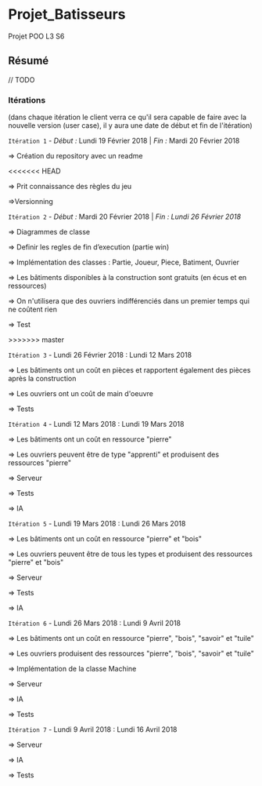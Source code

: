 # Projet_Batisseurs
Projet POO L3 S6

## Résumé 
// TODO

### Itérations
(dans chaque itération le client verra ce qu'il sera capable de faire avec la nouvelle version (user case), il y aura une date de début et fin de l'itération) 

`Itération 1` - *Début :* Lundi 19 Février 2018 | *Fin :* Mardi 20 Février 2018
<p>=> Création du repository avec un readme</p>
<<<<<<< HEAD
<p>=> Prit connaissance des règles du jeu</p> 
<p>=>Versionning</p> 


   
`Itération 2` - *Début :* Mardi 20 Février 2018 | *Fin : Lundi 26 Février 2018* 
<p>=> Diagrammes de classe</p> 
<p>=> Definir les regles de fin d’execution (partie win)</p>
<p>=> Implémentation des classes : Partie, Joueur, Piece, Batiment, Ouvrier</p>
<p>=> Les bâtiments disponibles à la construction sont gratuits (en écus et en ressources)</p>
<p>=> On n'utilisera que des ouvriers indifférenciés dans un premier temps qui ne coûtent rien</p>
<p>=> Test</p>
>>>>>>> master

      
`Itération 3` - Lundi 26 Février 2018 : Lundi 12 Mars 2018
<p>=> Les bâtiments ont un coût en pièces et rapportent également des pièces après la construction</p> 
<p>=> Les ouvriers ont un coût de main d'oeuvre</p> 
<p>=> Tests</p> 

`Itération 4` - Lundi 12 Mars 2018 : Lundi 19 Mars 2018
<p>=> Les bâtiments ont un coût en ressource "pierre"</p>
<p>=> Les ouvriers peuvent être de type "apprenti" et produisent des ressources "pierre"</p>
<p>=> Serveur</p>
<p>=> Tests</p>
<p>=> IA</p>

   
`Itération 5` -  Lundi 19 Mars 2018 : Lundi 26 Mars 2018
<p>=> Les bâtiments ont un coût en ressource "pierre" et "bois"</p>
<p>=> Les ouvriers peuvent être de tous les types et produisent des ressources "pierre" et "bois"</p>
<p>=> Serveur </p>
<p>=> Tests</p>
<p>=> IA</p>
   
`Itération 6` - Lundi 26 Mars 2018 : Lundi 9 Avril 2018
<p>=> Les bâtiments ont un coût en ressource "pierre", "bois", "savoir" et "tuile"</p>
<p>=> Les ouvriers produisent des ressources "pierre", "bois", "savoir" et "tuile"</p>
<p>=> Implémentation de la classe Machine</p>
<p>=> Serveur </p>
<p>=> IA</p>
<p>=> Tests</p>
   
`Itération 7` - Lundi 9 Avril 2018 : Lundi 16 Avril 2018
<p>=> Serveur </p>
<p>=> IA</p>
<p>=> Tests</p>
